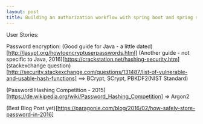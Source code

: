 ```yaml
---
layout: post
title: Building an authorization workflow with spring boot and spring security
---
```


User Stories:


Password encryption:
(Good guide for Java - a little dated)[http://jasypt.org/howtoencryptuserpasswords.html]
(Another guide - not specific to Java, 2016)[https://crackstation.net/hashing-security.htm]
(stackexchange question)[http://security.stackexchange.com/questions/131487/list-of-vulnerable-and-usable-hash-functions]
==> BCrypt, SCrypt, PBKDF2(NIST Standard)

(Password Hashing Competition - 2015)[https://de.wikipedia.org/wiki/Password_Hashing_Competition]
=> Argon2

(Best Blog Post yet)[https://paragonie.com/blog/2016/02/how-safely-store-password-in-2016]
